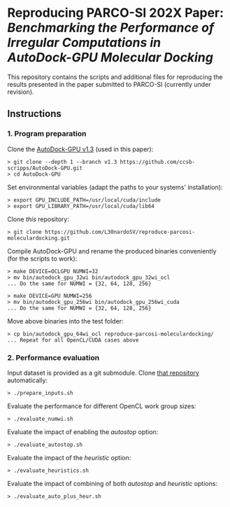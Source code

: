 # Reproducing PARCO-SI 202X Paper: _Benchmarking the Performance of Irregular Computations in AutoDock-GPU Molecular Docking_ 

This repository contains the scripts and additional files for reproducing the results presented in the paper submitted to PARCO-SI (currently under revision).

## Instructions

### 1. Program preparation

Clone the [AutoDock-GPU v1.3](https://github.com/ccsb-scripps/AutoDock-GPU/releases/tag/v1.3) (used in this paper):

```
> git clone --depth 1 --branch v1.3 https://github.com/ccsb-scripps/AutoDock-GPU.git
> cd AutoDock-GPU
```

Set environmental variables (adapt the paths to your systems' installation):

```
> export GPU_INCLUDE_PATH=/usr/local/cuda/include
> export GPU_LIBRARY_PATH=/usr/local/cuda/lib64
```

Clone _this_ repository:

```
> git clone https://github.com/L30nardoSV/reproduce-parcosi-moleculardocking.git
```

Compile AutoDock-GPU and rename the produced binaries conveniently (for the scripts to work):

```
> make DEVICE=OCLGPU NUMWI=32
> mv bin/autodock_gpu_32wi bin/autodock_gpu_32wi_ocl
... Do the same for NUMWI = {32, 64, 128, 256}

> make DEVICE=GPU NUMWI=256
> mv bin/autodock_gpu_256wi bin/autodock_gpu_256wi_cuda
... Do the same for NUMWI = {32, 64, 128, 256}
```

Move above binaries into the test folder:

```
> cp bin/autodock_gpu_64wi_ocl reproduce-parcosi-moleculardocking/
... Repeat for all OpenCL/CUDA cases above
```

### 2. Performance evaluation

Input dataset is provided as a git submodule. Clone [that repository](https://gitlab.com/L30nardoSV/ad-gpu_miniset_20.git) automatically: 

```
> ./prepare_inputs.sh
```

Evaluate the performance for different OpenCL work group sizes:  

```
> ./evaluate_numwi.sh
```


Evaluate the impact of enabling the _autostop_ option: 

```
> ./evaluate_autostop.sh
```

Evaluate the impact of the _heuristic_ option:

```
> ./evaluate_heuristics.sh
```


Evaluate the impact of combining of both _autostop_ and _heuristic_ options: 

```
> ./evaluate_auto_plus_heur.sh
```
